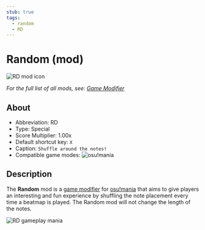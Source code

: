 ```yaml
---
stub: true
tags:
  - random
  - RD
---
```


# Random (mod)

![RD mod icon](/wiki/shared/mods/RD.png "Random (RD) mod icon")

*For the full list of all mods, see: [Game Modifier](/wiki/Game_modifier)*

## About

- Abbreviation: RD
- Type: Special
- Score Multiplier: 1.00x
- Default shortcut key: `X`
- Caption: `Shuffle around the notes!`
- Compatible game modes: ![][osu!mania]

## Description

The **Random** mod is a [game modifier](/wiki/Game_modifier) for [osu!mania](/wiki/Game_mode/osu!mania) that aims to give players an interesting and fun experience by shuffling the note placement every time a beatmap is played. The Random mod will not change the length of the notes.

![RD gameplay mania](img/RD-comparison-mania.jpg "Comparison between a regular play (left) vs. a play with the Random mod enabled (right) in osu!mania")

[osu!mania]: /wiki/shared/mode/mania.png "osu!mania"
